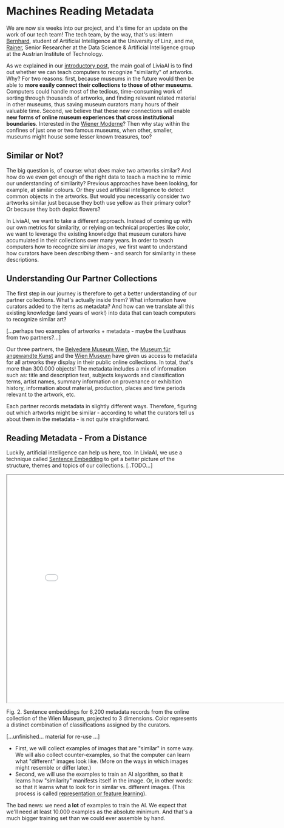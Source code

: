 # Machines Reading Metadata

We are now six weeks into our project, and it's time for an update on the work of our tech team! The tech team, by the way, that's us: intern [Bernhard](#), student of Artificial Intelligence at the University of Linz, and me, [Rainer](#), Senior Researcher at the Data Science & Artificial Intelligence group at the Austrian Institute of Technology.

As we explained in our [introductory post](#), the main goal of LiviaAI is to find out whether we can teach computers to recognize "similarity" of artworks. Why? For two reasons: first, because museums in the future would then be able to __more easily connect their collections to those of other museums__. Computers could handle most of the tedious, time-consuming work of sorting through thousands of artworks, and finding relevant related material in other museums, thus saving museum curators many hours of their valuable time. Second, we believe that these new connections will enable __new forms of online museum experiences that cross institutional boundaries__. Interested in the [Wiener Moderne](https://en.wikipedia.org/wiki/Wiener_Moderne)? Then why stay within the confines of just one or two famous museums, when other, smaller, museums might house some lesser known treasures, too?

## Similar or Not?

The big question is, of course: what _does_ make two artworks similar? And how do we even get enough of the right data to teach a machine to mimic our understanding of similarity? Previous approaches have been looking, for example, at similar colours. Or they used artificial intelligence to detect common objects in the artworks. But would you necessarily consider two artworks similar just because they both use yellow as their primary color? Or because they both depict flowers?

In LiviaAI, we want to take a different approach. Instead of coming up with our own metrics for similarity, or relying on technical properties like color, we want to leverage the existing knowledge that museum curators have accumulated in their collections over many years. In order to teach computers how to recognize similar _images_, we first want to understand how curators have been _describing_ them - and search for similarity in these descriptions. 

## Understanding Our Partner Collections 

The first step in our journey is therefore to get a better understanding of our partner collections. What's actually inside them? What information have curators added to the items as metadata? And how can we translate all this existing knowledge (and years of work!) into data that can teach computers to recognize similar art?

[...perhaps two examples of artworks + metadata - maybe the Lusthaus from two partners?...]

Our three partners, the [Belvedere Museum Wien](https://www.belvedere.at/), the [Museum für angewandte Kunst](https://www.mak.at) and the [Wien Museum](https://www.wienmuseum.at/) have given us access to metadata for all artworks they display in their public online collections. In total, that's more than 300.000 objects! The metadata includes a mix of information such as: title and description text, subjects keywords and classification terms, artist names, summary information on provenance or exhibition history, information about material, production, places and time periods relevant to the artwork, etc.

Each partner records metadata in slightly different ways. Therefore, figuring out which artworks might be similar - according to what the curators tell us about them in the metadata - is not quite straightforward.

## Reading Metadata - From a Distance

Luckily, artificial intelligence can help us here, too. In LiviaAI, we use a technique called [Sentence Embedding](https://arxiv.org/abs/1908.10084) to get a better picture of the structure, themes and topics of our collections. [..TODO...]

<iframe 
  src="/embeds/blog/2022-04/embeddings-example.html"
  style="width:800px; height:600px;">
</iframe>

<span class="image-caption">Fig. 2. Sentence embeddings for 6,200 metadata records from the online collection of the Wien Museum, projected to 3 dimensions. Color represents a distinct combination of classifications assigned by the curators.</span>


[...unfinished... material for re-use ...]


- First, we will collect examples of images that are "similar" in some way. We will also collect counter-examples, so that the
  computer can learn what "different" images look like. (More on the ways in which images might resemble or differ later.) 
- Second, we will use the examples to train an AI algorithm, so that it learns how "similarity" manifests itself in the image. Or, 
  in other words: so that it learns what to look for in similar vs. different images. (This process is called 
  [representation or feature learning](https://en.wikipedia.org/wiki/Feature_learning)).

The bad news: we need __a lot__ of examples to train the AI. We expect that we'll need at least 10.000 examples as the absolute minimum. And that's a much bigger training set than we could ever assemble by hand.



